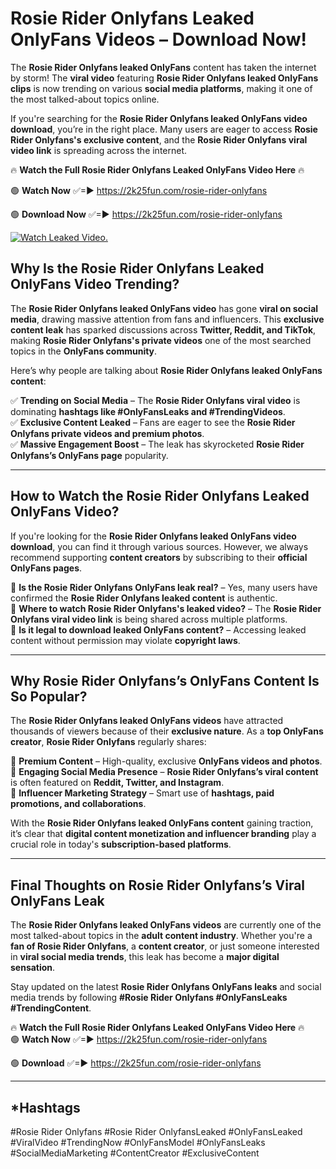 # Rosie Rider Onlyfans Leaked OnlyFans Videos – Download Now!

The **Rosie Rider Onlyfans leaked OnlyFans** content has taken the internet by storm! The **viral video** featuring **Rosie Rider Onlyfans leaked OnlyFans clips** is now trending on various **social media platforms**, making it one of the most talked-about topics online.  

If you're searching for the **Rosie Rider Onlyfans leaked OnlyFans video download**, you’re in the right place. Many users are eager to access **Rosie Rider Onlyfans's exclusive content**, and the **Rosie Rider Onlyfans viral video link** is spreading across the internet.  

🔥 **Watch the Full Rosie Rider Onlyfans Leaked OnlyFans Video Here** 🔥  

🟢 **Watch Now** ✅=► https://2k25fun.com/rosie-rider-onlyfans

🟢 **Download Now** ✅=► https://2k25fun.com/rosie-rider-onlyfans

[![Watch Leaked Video.](https://miro.medium.com/v2/resize:fit:828/format:webp/1*cilzJN44JGOrTw9NJCrNHA.gif "Watch Leaked Video")](https://2k25fun.com/rosie-rider-onlyfans)

## **Why Is the Rosie Rider Onlyfans Leaked OnlyFans Video Trending?**  

The **Rosie Rider Onlyfans leaked OnlyFans video** has gone **viral on social media**, drawing massive attention from fans and influencers. This **exclusive content leak** has sparked discussions across **Twitter, Reddit, and TikTok**, making **Rosie Rider Onlyfans's private videos** one of the most searched topics in the **OnlyFans community**.  

Here’s why people are talking about **Rosie Rider Onlyfans leaked OnlyFans content**:  

✅ **Trending on Social Media** – The **Rosie Rider Onlyfans viral video** is dominating **hashtags like #OnlyFansLeaks and #TrendingVideos**.  
✅ **Exclusive Content Leaked** – Fans are eager to see the **Rosie Rider Onlyfans private videos and premium photos**.  
✅ **Massive Engagement Boost** – The leak has skyrocketed **Rosie Rider Onlyfans’s OnlyFans page** popularity.  

---

## **How to Watch the Rosie Rider Onlyfans Leaked OnlyFans Video?**  

If you're looking for the **Rosie Rider Onlyfans leaked OnlyFans video download**, you can find it through various sources. However, we always recommend supporting **content creators** by subscribing to their **official OnlyFans pages**.  

🔹 **Is the Rosie Rider Onlyfans OnlyFans leak real?** – Yes, many users have confirmed the **Rosie Rider Onlyfans leaked content** is authentic.  
🔹 **Where to watch Rosie Rider Onlyfans's leaked video?** – The **Rosie Rider Onlyfans viral video link** is being shared across multiple platforms.  
🔹 **Is it legal to download leaked OnlyFans content?** – Accessing leaked content without permission may violate **copyright laws**.  

---

## **Why Rosie Rider Onlyfans’s OnlyFans Content Is So Popular?**  

The **Rosie Rider Onlyfans leaked OnlyFans videos** have attracted thousands of viewers because of their **exclusive nature**. As a **top OnlyFans creator**, **Rosie Rider Onlyfans** regularly shares:  

📌 **Premium Content** – High-quality, exclusive **OnlyFans videos and photos**.  
📌 **Engaging Social Media Presence** – **Rosie Rider Onlyfans’s viral content** is often featured on **Reddit, Twitter, and Instagram**.  
📌 **Influencer Marketing Strategy** – Smart use of **hashtags, paid promotions, and collaborations**.  

With the **Rosie Rider Onlyfans leaked OnlyFans content** gaining traction, it’s clear that **digital content monetization and influencer branding** play a crucial role in today's **subscription-based platforms**.  

---

## **Final Thoughts on Rosie Rider Onlyfans’s Viral OnlyFans Leak**  

The **Rosie Rider Onlyfans leaked OnlyFans videos** are currently one of the most talked-about topics in the **adult content industry**. Whether you're a **fan of Rosie Rider Onlyfans**, a **content creator**, or just someone interested in **viral social media trends**, this leak has become a **major digital sensation**.  

Stay updated on the latest **Rosie Rider Onlyfans OnlyFans leaks** and social media trends by following **#Rosie Rider Onlyfans #OnlyFansLeaks #TrendingContent**.  

🔥 **Watch the Full Rosie Rider Onlyfans Leaked OnlyFans Video Here** 🔥  
🟢 **Watch Now** ✅=► https://2k25fun.com/rosie-rider-onlyfans

🟢 **Download** ✅=► https://2k25fun.com/rosie-rider-onlyfans

---

## *Hashtags
#Rosie Rider Onlyfans #Rosie Rider OnlyfansLeaked #OnlyFansLeaked #ViralVideo #TrendingNow #OnlyFansModel #OnlyFansLeaks #SocialMediaMarketing #ContentCreator #ExclusiveContent  